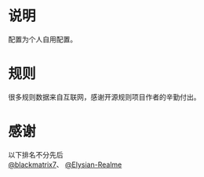 # 说明
配置为个人自用配置。
# 规则
很多规则数据来自互联网，感谢开源规则项目作者的辛勤付出。
# 感谢
以下排名不分先后  
[@blackmatrix7](https://github.com/blackmatrix7)、
[@Elysian-Realme](https://github.com/Elysian-Realme)
